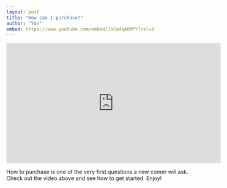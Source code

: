 ```yaml
---
layout: post
title: "How can I purchase?"
author: "Yon"
embed: https://www.youtube.com/embed/1hCadqAOMPY?rel=0
---
```


<iframe width="560" height="315" src="https://www.youtube.com/embed/1hCadqAOMPY?rel=0" frameborder="0" gesture="media" allow="encrypted-media" allowfullscreen></iframe>

How to purchase is one of the very first questions a new comer will ask. Check out the video above and see how to get started. Enjoy!

